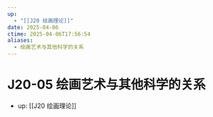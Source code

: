 ```yaml
---
up:
  - "[[J20 绘画理论]]"
date: 2025-04-06
ctime: 2025-04-06T17:56:54
aliases:
  - 绘画艺术与其他科学的关系
---
```


# J20-05 绘画艺术与其他科学的关系

- up: [[J20 绘画理论]]
